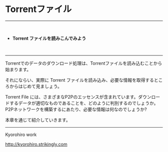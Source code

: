 # Torrentファイル
<hr>
<br>

* **Torrent ファイルを読みこんでみよう**

<br>
<hr>

Torrentでのデータのダウンロード処理は、Torrentファイルを読み込むことから始まります。

それにならい、実際に Torrent ファイルを読み込み、必要な情報を取得するところからはじめて見ましょう。


Torrent File には、さまざまなP2Pのエッセンスが含まれています。ダウンロードするデータが適切なものであることを、どのように判別するのでしょうか。P2Pネットワークを構築するにあたり、必要な情報は何なのでしょうか?

本章を通じて紹介していきます。




-------
Kyorohiro work

http://kyorohiro.strikingly.com





